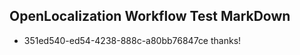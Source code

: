 ## OpenLocalization Workflow Test MarkDown
* 351ed540-ed54-4238-888c-a80bb76847ce 
thanks!<!--HONumber=Feb16_HO4-->
